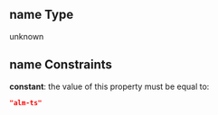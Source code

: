 ## name Type

unknown

## name Constraints

**constant**: the value of this property must be equal to:

```json
"alm-ts"
```

